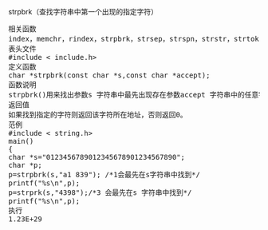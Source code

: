 strpbrk（查找字符串中第一个出现的指定字符）
<pre>相关函数
index，memchr，rindex，strpbrk，strsep，strspn，strstr，strtok
表头文件
#include < include.h>
定义函数
char *strpbrk(const char *s,const char *accept);
函数说明
strpbrk()用来找出参数s 字符串中最先出现存在参数accept 字符串中的任意字符。
返回值
如果找到指定的字符则返回该字符所在地址，否则返回0。
范例
#include < string.h>
main()
{
char *s="0123456789012345678901234567890";
char *p;
p=strpbrk(s,"a1 839"); /*1会最先在s字符串中找到*/
printf("%s\n",p);
p=strprk(s,"4398");/*3 会最先在s 字符串中找到*/
printf("%s\n",p);
执行
1.23E+29</pre>